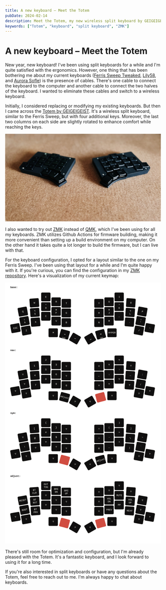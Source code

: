 ```yaml
---
title: A new keyboard – Meet the Totem
pubDate: 2024-02-14
description: Meet the Totem, my new wireless split keyboard by GEIGEIGEIST
keywords: ["Totem", "keyboard", "split keyboard", "ZMK"]
---
```


# A new keyboard – Meet the Totem

New year, new keyboard! I've been using split keyboards for a while and I'm quite satisfied with the ergonomics. However, one thing that has been bothering me about my current keyboards ([Ferris Sweep Tweaked](https://github.com/benvallack/Ferris-Sweep-Tweaked), [Lily58](https://github.com/kata0510/Lily58), and [Aurora Sofle](https://splitkb.com/collections/keyboard-kits/products/aurora-sofle-v2)) is the presence of cables. There's one cable to connect the keyboard to the computer and another cable to connect the two halves of the keyboard. I wanted to eliminate these cables and switch to a wireless keyboard.

Initially, I considered replacing or modifying my existing keyboards. But then I came across the [Totem by GEIGEIGEIST](https://github.com/GEIGEIGEIST/TOTEM). It's a wireless split keyboard, similar to the Ferris Sweep, but with four additional keys. Moreover, the last two columns on each side are slightly rotated to enhance comfort while reaching the keys.

![The Totem keyboard on a desk](../assets/totem.jpg)

I also wanted to try out [ZMK](https://zmk.dev/) instead of [QMK](https://docs.qmk.fm), which I've been using for all my keyboards. ZMK utilizes Github Actions for firmware building, making it more convenient than setting up a build environment on my computer. On the other hand it takes quite a lot longer to build the firmware, but I can live with that.

For the keyboard configuration, I opted for a layout similar to the one on my Ferris Sweep. I've been using that layout for a while and I'm quite happy with it. If you're curious, you can find the configuration in my [ZMK repository](https://github.com/floriangaechter/zmk-config-totem). Here's a visualization of my current keymap:

![Overview of my Totem keymap](../assets/totem-keymap.svg)

There's still room for optimization and configuration, but I'm already pleased with the Totem. It's a fantastic keyboard, and I look forward to using it for a long time.

If you're also interested in split keyboards or have any questions about the Totem, feel free to reach out to me. I'm always happy to chat about keyboards.
